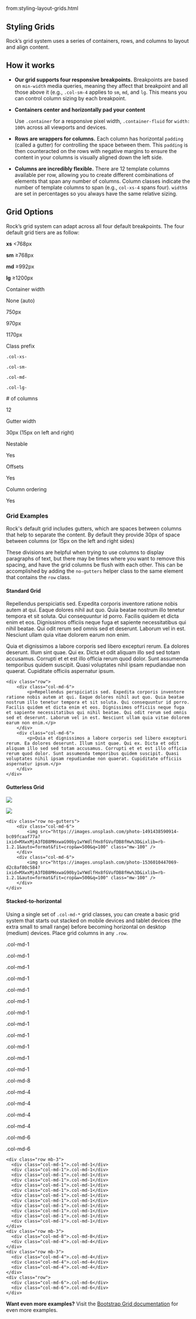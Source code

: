 # 
from:styling-layout-grids.html

Styling Grids
-------------

Rock’s grid system uses a series of containers, rows, and columns to layout and align content.

How it works
------------

*   **Our grid supports four responsive breakpoints.** Breakpoints are based on `min-width` media queries, meaning they affect that breakpoint and all those above it (e.g., `.col-sm-4` applies to `sm`, `md`, and `lg`. This means you can control column sizing by each breakpoint.
*   **Containers center and horizontally pad your content**
    
    Use `.container` for a responsive pixel width, `.container-fluid` for `width: 100%` across all viewports and devices.
    
*   **Rows are wrappers for columns.** Each column has horizontal `padding` (called a gutter) for controlling the space between them. This `padding` is then counteracted on the rows with negative margins to ensure the content in your columns is visually aligned down the left side.
    
*   **Columns are incredibly flexible.** There are 12 template columns available per row, allowing you to create different combinations of elements that span any number of columns. Column classes indicate the number of template columns to span (e.g., `col-xs-4` spans four). `width`s are set in percentages so you always have the same relative sizing.
    

Grid Options
------------

Rock’s grid system can adapt across all four default breakpoints. The four default grid tiers are as follow:

**xs** <768px

**sm** ≥768px

**md** ≥992px

**lg** ≥1200px

Container width

None (auto)

750px

970px

1170px

Class prefix

`.col-xs-`

`.col-sm-`

`.col-md-`

`.col-lg-`

\# of columns

12

Gutter width

30px (15px on left and right)

Nestable

Yes

Offsets

Yes

Column ordering

Yes

### Grid Examples

Rock's default grid includes gutters, which are spaces between columns that help to separate the content. By default they provide 30px of space between columns (or 15px on the left and right sides)

These divisions are helpful when trying to use columns to display paragraphs of text, but there may be times where you want to remove this spacing, and have the grid columns be flush with each other. This can be accomplished by adding the `no-gutters` helper class to the same element that contains the `row` class.

#### Standard Grid

Repellendus perspiciatis sed. Expedita corporis inventore ratione nobis autem at qui. Eaque dolores nihil aut quo. Quia beatae nostrum illo tenetur tempora et sit soluta. Qui consequuntur id porro. Facilis quidem et dicta enim et eos. Dignissimos officiis neque fuga et sapiente necessitatibus qui nihil beatae. Qui odit rerum sed omnis sed et deserunt. Laborum vel in est. Nesciunt ullam quia vitae dolorem earum non enim.

Quia et dignissimos a labore corporis sed libero excepturi rerum. Ea dolores deserunt. Illum sint quae. Qui ex. Dicta et odit aliquam illo sed sed totam accusamus. Corrupti et et est illo officia rerum quod dolor. Sunt assumenda temporibus quidem suscipit. Quasi voluptates nihil ipsam repudiandae non quaerat. Cupiditate officiis aspernatur ipsum.

```
<div class="row">
    <div class="col-md-6">
        <p>Repellendus perspiciatis sed. Expedita corporis inventore ratione nobis autem at qui. Eaque dolores nihil aut quo. Quia beatae nostrum illo tenetur tempora et sit soluta. Qui consequuntur id porro. Facilis quidem et dicta enim et eos. Dignissimos officiis neque fuga et sapiente necessitatibus qui nihil beatae. Qui odit rerum sed omnis sed et deserunt. Laborum vel in est. Nesciunt ullam quia vitae dolorem earum non enim.</p>
    </div>
    <div class="col-md-6">
        <p>Quia et dignissimos a labore corporis sed libero excepturi rerum. Ea dolores deserunt. Illum sint quae. Qui ex. Dicta et odit aliquam illo sed sed totam accusamus. Corrupti et et est illo officia rerum quod dolor. Sunt assumenda temporibus quidem suscipit. Quasi voluptates nihil ipsam repudiandae non quaerat. Cupiditate officiis aspernatur ipsum.</p>
    </div>
</div>
```

#### Gutterless Grid

![](https://images.unsplash.com/photo-1491438590914-bc09fcaaf77a?ixid=MXwxMjA3fDB8MHxwaG90by1wYWdlfHx8fGVufDB8fHw%3D&ixlib=rb-1.2.1&auto=format&fit=crop&w=500&q=100)

![](https://images.unsplash.com/photo-1536010447069-d2c8af80c584?ixid=MXwxMjA3fDB8MHxwaG90by1wYWdlfHx8fGVufDB8fHw%3D&ixlib=rb-1.2.1&auto=format&fit=crop&w=500&q=100)

```
<div class="row no-gutters">
    <div class="col-md-6">
        <img src="https://images.unsplash.com/photo-1491438590914-bc09fcaaf77a?ixid=MXwxMjA3fDB8MHxwaG90by1wYWdlfHx8fGVufDB8fHw%3D&ixlib=rb-1.2.1&auto=format&fit=crop&w=500&q=100" class="mw-100" />
    </div>
    <div class="col-md-6">
        <img src="https://images.unsplash.com/photo-1536010447069-d2c8af80c584?ixid=MXwxMjA3fDB8MHxwaG90by1wYWdlfHx8fGVufDB8fHw%3D&ixlib=rb-1.2.1&auto=format&fit=crop&w=500&q=100" class="mw-100" />
    </div>
</div>
```

#### Stacked-to-horizontal

Using a single set of `.col-md-*` grid classes, you can create a basic grid system that starts out stacked on mobile devices and tablet devices (the extra small to small range) before becoming horizontal on desktop (medium) devices. Place grid columns in any `.row`.

.col-md-1

.col-md-1

.col-md-1

.col-md-1

.col-md-1

.col-md-1

.col-md-1

.col-md-1

.col-md-1

.col-md-1

.col-md-1

.col-md-1

.col-md-8

.col-md-4

.col-md-4

.col-md-4

.col-md-4

.col-md-6

.col-md-6

```
<div class="row mb-3">
  <div class="col-md-1">.col-md-1</div>
  <div class="col-md-1">.col-md-1</div>
  <div class="col-md-1">.col-md-1</div>
  <div class="col-md-1">.col-md-1</div>
  <div class="col-md-1">.col-md-1</div>
  <div class="col-md-1">.col-md-1</div>
  <div class="col-md-1">.col-md-1</div>
  <div class="col-md-1">.col-md-1</div>
  <div class="col-md-1">.col-md-1</div>
  <div class="col-md-1">.col-md-1</div>
  <div class="col-md-1">.col-md-1</div>
  <div class="col-md-1">.col-md-1</div>
</div>
<div class="row mb-3">
  <div class="col-md-8">.col-md-8</div>
  <div class="col-md-4">.col-md-4</div>
</div>
<div class="row mb-3">
  <div class="col-md-4">.col-md-4</div>
  <div class="col-md-4">.col-md-4</div>
  <div class="col-md-4">.col-md-4</div>
</div>
<div class="row">
  <div class="col-md-6">.col-md-6</div>
  <div class="col-md-6">.col-md-6</div>
</div>
```

**Want even more examples?** Visit the [Bootstrap Grid documentation](https://getbootstrap.com/docs/3.4/css/#grid) for even more examples.